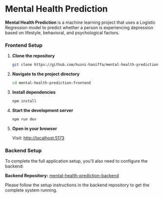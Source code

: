 # Mental Health Prediction

**Mental Health Prediction** is a machine learning project that uses a Logistic Regression model to predict whether a person is experiencing depression based on lifestyle, behavioral, and psychological factors.

### Frontend Setup

1. **Clone the repository**
   ```bash
   git clone https://github.com/husni-haniffa/mental-health-prediction-frontend
   ```

2. **Navigate to the project directory**
   ```bash
   cd mental-health-prediction-frontend
   ```

3. **Install dependencies**
   ```bash
   npm install
   ```

4. **Start the development server**
   ```bash
   npm run dev
   ```

5. **Open in your browser**
   
   Visit: [http://localhost:5173](http://localhost:5173)

### Backend Setup

To complete the full application setup, you'll also need to configure the backend:

**Backend Repository:** [mental-health-prediction-backend](https://github.com/husni-haniffa/mental-health-prediction-backend)

Please follow the setup instructions in the backend repository to get the complete system running.

